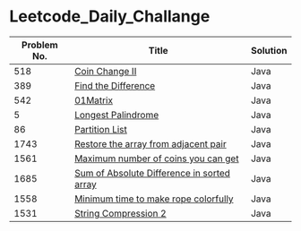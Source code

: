 # Leetcode_Daily_Challange

| Problem No.   |                        Title                                                                                          |    Solution       |
|  ----------   | -------------------------------------------------------------------------------------------------                     | ---------------   |
|     518       |               [ Coin Change II ](url)                                                                                 |      Java         |
|     389       |              [ Find the Difference ](url)                                                                             |      Java         |
|     542       |            [01Matrix  ](url)                                                                                          |      Java         |
|     5         |            [Longest Palindrome](https://leetcode.com/problems/longest-palindromic-substring/)                         |      Java         |
|     86        |            [Partition List ](https://leetcode.com/problems/partition-list/)                                           |      Java         |
|     1743      | [Restore the array from adjacent pair](https://leetcode.com/problems/restore-the-array-from-adjacent-pairs/)          |     Java          |
|     1561      | [ Maximum number of coins you can get](https://leetcode.com/problems/maximum-number-of-coins-you-can-get/)            |     Java          |
|     1685      | [ Sum of Absolute Difference in sorted array](https://leetcode.com/problems/sum-of-absolute-differences-in-a-sorted-array/) |  Java       |
|     1558      | [Minimum time to make rope colorfully](https://leetcode.com/problems/minimum-time-to-make-rope-colorful/)             |     Java          |
|     1531      | [String Compression 2 ](https://leetcode.com/problems/string-compression-ii/)                                         |     Java          |
 
